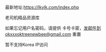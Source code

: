 
最新地址:https://lkvlk.com/index.php

老司机精品资源库

如果忘记用户名密码，请提供 卡号卡密，发邮件到okxxxoktreenewbee@gmail.com 重置


暂不支持Korea IP访问
